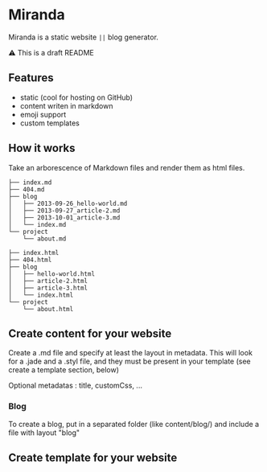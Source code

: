 # Miranda

Miranda is a static website `||` blog generator.


:warning: This is a draft README


## Features

- static (cool for hosting on GitHub)
- content writen in markdown
- emoji support
- custom templates

## How it works

Take an arborescence of Markdown files and render them as html files.

```
├── index.md
├── 404.md
├── blog
│   ├── 2013-09-26_hello-world.md
│   ├── 2013-09-27_article-2.md
│   ├── 2013-10-01_article-3.md
│   └── index.md
└── project
    └── about.md
```

```
├── index.html
├── 404.html
├── blog
│   ├── hello-world.html
│   ├── article-2.html
│   ├── article-3.html
│   └── index.html
└── project
    └── about.html
```

## Create content for your website 

Create a .md file and specify at least the layout in metadata. This will look for a .jade and a .styl file, and they must be present in your template (see create a template section, below)

Optional metadatas : title, customCss, ...

### Blog

To create a blog, put in a separated folder (like content/blog/) and include a file with layout "blog"

## Create template for your website

